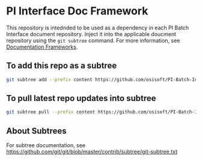 # PI Interface Doc Framework

This repository is intednded to be used as a dependency in each PI Batch Interface document repository. Inject it into the applicable doucment repository using the `git subtree` command. For more information, see [Documentation Frameworks](https://dev.azure.com/osieng/engineering/_wiki/wikis/Content%20Guild%20playbook.wiki/24425/Documentation-Frameworks).

## To add this repo as a subtree

```bash
git subtree add --prefix content https://github.com/osisoft/PI-Batch-Interface-Doc-Framework main --squash
```

## To pull latest repo updates into subtree

```bash
git subtree pull --prefix content https://github.com/osisoft/PI-Batch-Interface-Doc-Framework 244711-quality-improvements-to-batch-interface-docs --squash
```

## About Subtrees

For subtree documentation, see https://github.com/git/git/blob/master/contrib/subtree/git-subtree.txt
